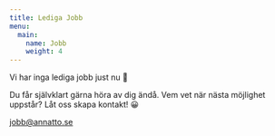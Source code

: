```yaml
---
title: Lediga Jobb
menu:
  main:
    name: Jobb
    weight: 4
---
```


Vi har inga lediga jobb just nu 🙁

Du får självklart gärna höra av dig ändå. Vem vet när nästa möjlighet uppstår? Låt oss skapa kontakt! 😀

jobb@annatto.se
